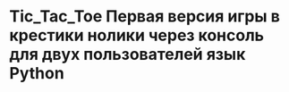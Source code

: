 # Tic_Tac_Toe Первая версия игры в крестики нолики через консоль для двух пользователей язык Python
